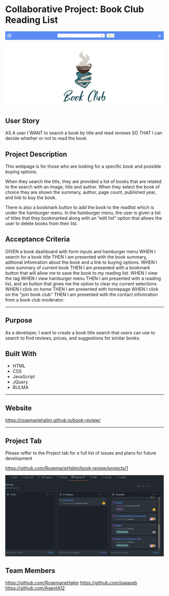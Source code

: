 #   Collaborative Project: Book Club Reading List

![Home Page](./assets/img/snapshot1.jpg)

##  User Story

AS A user
I WANT to search a book by title and read reviews
SO THAT I can decide whether or not to read the book

## Project Description
This webpage is for those who are looking for a specific book and possible buying options. 

When they search the title, they are provided a list of books that are related to the search with an image, title and author. When they select the book of choice they are shown the summary, author, page count, published year, and link to buy the book. 

There is also a bookmark button to add the book to the readlist which is under the hamburger menu. In the hamburger menu, the user is given a list of titles that they bookmarked along with an “edit list” option that allows the user to delete books from their list.


## Acceptance Criteria

GIVEN a book dashboard with form inputs and hamburger menu
WHEN I search for a book title
THEN I am presented with the book summary, aditional infomration about the book and a link to buying options.
WHEN I view summary of current book
THEN I am presented with a bookmark button that will allow me to save the book to my reading list.
WHEN I view the tag
WHEN I view hamburger menu
THEN I am presented with a reading list, and an button that gives me the option to clear my current selections
WHEN I click on home
THEN I am presented with homepage
WHEN I click on the "join book club"
THEN I am presented with the contact infomration from a book club moderator.

---

## Purpose
As a developer, I want to create a book title search that users can use to search to find reviews, prices, and suggestions for similar books.

## Built With
* HTML
* CSS
* JavaScript
* JQuery
* BULMA
---

## Website
https://rosemariehalim.github.io/book-review/

---

## Project Tab  

Please reffer to the Project tab for a full list of issues and plans for future development

https://github.com/RosemarieHalim/book-review/projects/1

![](./assets/img/project.jpg)

## Team Members

https://github.com/RosemarieHalim
https://github.com/isaiasqb
https://github.com/AgentA12